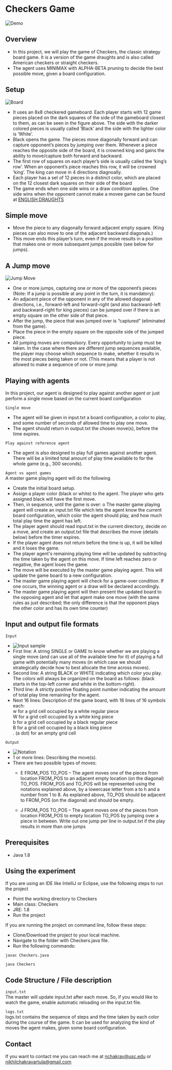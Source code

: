 # Checkers Game


![Demo](./resources/demo.gif?raw=true "Demo")
## Overview

* In this project, we will play the game of Checkers, the classic strategy board game. It is a version of the game draughts and is also called American checkers or straight checkers. 
* The agent uses MINIMAX with ALPHA-BETA pruning to decide the best possible move, given a board configuration.
## Setup
![Board](./resources/board.PNG?raw=true "Board")
* It uses an 8x8 checkered gameboard. Each player starts with 12 game pieces placed on the dark squares of the side of the gameboard closest to them, as can be seen in the figure above. The side with the 
darker colored pieces is usually called ‘Black’ and the side with the lighter color is ‘White’. 
* Black opens the game. The pieces move diagonally forward and can capture opponent’s pieces by jumping over them. Whenever a piece reaches the opposite side of the board, it is crowned 
king and gains the ability to move/capture both forward and backward. 
* The first row of squares on each player’s side is usually called the ‘king’s row’. When an opponent’s piece reaches this row, it will be crowned ‘king’. The king can move in 4 directions diagnoally.
* Each player has a set of 12 pieces in a distinct color, which are placed on the 12 closest dark squares on their side of the board
* The game ends when one side wins or a draw condition applies. One side wins when the opponent cannot make a movee game can be found at [ENGLISH DRAUGHTS](https://en.wikipedia.org/wiki/English_draughts)

## Simple move
* Move the piece to any diagonally forward adjacent empty square. (King 
pieces can also move to one of the adjacent backward diagonals.) 
* This move ends this player’s turn, even if the move results in a position 
that makes one or more subsequent jumps possible (see below for jumps). <br>
## A Jump move
![Jump Move](./resources/jumps.PNG?raw=true "Jump Move")
* One or more jumps, capturing one or more of the opponent’s pieces (Note: If a 
jump is possible at any point in the turn, it is mandatory):
* An adjacent piece of the opponent in any of the allowed diagonal directions, i.e., forward-left and forward-right (and also backward-left and backward-right for king pieces) can be jumped over if there is an empty square on the other side of that piece.
* After the jump, the piece that was jumped over is “captured” (eliminated 
from the game).
* Place the piece in the empty square on the opposite side of the jumped 
piece.
* All jumping moves are compulsory. Every opportunity to jump must be 
taken. In the case where there are different jump sequences available, the 
player may choose which sequence to make, whether it results in the most 
pieces being taken or not. (This means that a player is not allowed to make 
a sequence of one or more jump
## Playing with agents

In this project, our agent is designed to play against another agent or just perform a single move based on the current board configuration

`Single move` <br/> 
* The agent will be given in input.txt a board configuration, a color to play,
and some number of seconds of allowed time to play one move. 
* The agent should return in output.txt the chosen move(s), before the time expires.

`Play against reference agent`
* The agent is also designed to play full games against another agent. There will be a limited total amount of play time available to for the whole game (e.g., 300 seconds).

`Agent vs agent games`
<br>A master game playing agent will do the following 
* Create the initial board setup.
* Assign a player color (black or white) to the agent. The player who gets assigned black will have the first move.
* Then, in sequence, until the game is over:
o The master game playing agent will create an input.txt file which lets the agent 
know the current board configuration, which color the agent should play, and 
how much total play time the agent has left.
* The player agent should read input.txt in the current directory, decide on a move, and create an output.txt file that describes the move (details below) before the timer expires. 
* If the player agent does not return before the time is up, it will be killed and it loses the game.
* The player agent's remaining playing time will be updated by subtracting the time taken by the agent on this move. If time left reaches zero or negative, the agent loses the game.
* The move will be executed by the master game playing agent. This will update 
the game board to a new configuration.
* The master game playing agent will check for a game-over condition. If one occurs, 
the winning agent or a draw will be declared accordingly.
* The master game playing agent will then present the updated board to the 
opposing agent and let that agent make one move (with the same rules as just 
described; the only difference is that the opponent plays the other 
color and has its own time counter)

## Input and output file formats

`Input` <br>
* ![Input sample](./resources/input_sample.PNG?raw=true "Input sample")
* First line: A string SINGLE or GAME to know whether we are playing a single move
(and can use all of the available time for it) of playing a full game with potentially
many moves (in which case we should strategically decide how to best allocate
the time across moves).
* Second line: A string BLACK or WHITE indicating which color you play. The colors will always be
organized on the board as follows:
(black starts in the top-left corner and white in the bottom-right).
* Third line: A strictly positive floating point number indicating the amount of total play time
remaining for the agent.
* Next 16 lines: Description of the game board, with 16 lines of 16 symbols each:
<br> w for a grid cell occupied by a white regular piece
<br>  W for a grid cell occupied by a white king piece
<br> b for a grid cell occupied by a black regular piece
<br> B for a grid cell occupied by a black king piece
<br> . (a dot) for an empty grid cell
  
`Output`
* ![Notation](./resources/notation.PNG?raw=true "Notation")
* 1 or more lines: Describing the move(s). 
* There are two possible types of moves:
    * E FROM_POS TO_POS – The agent moves one of the pieces from location FROM_POS
to an adjacent empty location (on the diagonal) TO_POS. FROM_POS and TO_POS will be  represented using the notations explained above, by a lowercase letter from a to h and a 
number from 1 to 8. As explained above, TO_POS should be adjacent to FROM_POS (on 
the diagonal) and should be empty. 

    * J FROM_POS TO_POS – The agent moves one of the pieces from location FROM_POS 
to empty location TO_POS by jumping over a piece in between. Write out one
jump per line in output.txt if the play results in more than one jumps
## Prerequisites

* Java 1.8
## Using the experiment

If you are using an IDE like IntelliJ or Eclipse, use the following steps to run the project
* Point the working directory to Checkers
* Main class: Checkers
* JRE: 1.8
* Run the project

If you are running the project on command line, follow these steps:<br/>
* Clone/Download the project to your local machine.
* Navigate to the folder with Checkers.java file.
* Run the following commands:
```
javac Checkers.java
```

```
java Checkers
```

## Code Structure / File description

`input.txt`
<br> The master will update input.txt after each move. So, if you would like to watch the game, enable automatic reloading on the input.txt file.

`logs.txt`
<br> logs.txt contains the sequence of steps and the time taken by each color during the course of the game. It can be used for analyzing the kind of moves the agent makes, given some board configuration.

## Contact

If you want to contact me you can reach me at <nchakrav@usc.edu> or <nikhilchakravartula@gmail.com>